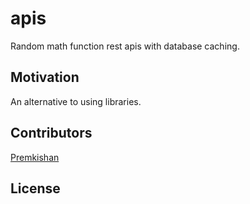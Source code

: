 # apis
Random math function rest apis with database caching.

## Motivation 
An alternative to using libraries.

## Contributors
[Premkishan](https://github.com/premkishan2009)

## License
